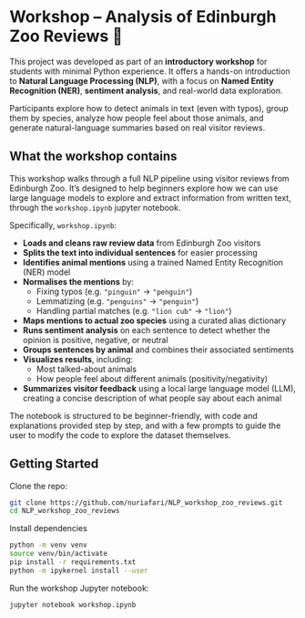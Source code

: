 # Workshop – Analysis of Edinburgh Zoo Reviews 🐧 

This project was developed as part of an **introductory workshop** for students with minimal Python experience. It offers a hands-on introduction to **Natural Language Processing (NLP)**, with a focus on **Named Entity Recognition (NER)**, **sentiment analysis**, and real-world data exploration.

Participants explore how to detect animals in text (even with typos), group them by species, analyze how people feel about those animals, and generate natural-language summaries based on real visitor reviews.

## What the workshop contains

This workshop walks through a full NLP pipeline using visitor reviews from Edinburgh Zoo. It’s designed to help beginners explore how we can use large language models to explore and extract information from written text, through the `workshop.ipynb` jupyter notebook.

Specifically, `workshop.ipynb`:
- **Loads and cleans raw review data** from Edinburgh Zoo visitors
- **Splits the text into individual sentences** for easier processing
- **Identifies animal mentions** using a trained Named Entity Recognition (NER) model
- **Normalises the mentions** by:
  - Fixing typos (e.g. `"pinguin"` → `"penguin"`)
  - Lemmatizing (e.g. `"penguins"` → `"penguin"`)
  - Handling partial matches (e.g. `"lion cub"` → `"lion"`)
- **Maps mentions to actual zoo species** using a curated alias dictionary
- **Runs sentiment analysis** on each sentence to detect whether the opinion is positive, negative, or neutral
- **Groups sentences by animal** and combines their associated sentiments
- **Visualizes results**, including:
  - Most talked-about animals
  - How people feel about different animals (positivity/negativity)
- **Summarizes visitor feedback** using a local large language model (LLM), creating a concise description of what people say about each animal

The notebook is structured to be beginner-friendly, with code and explanations provided step by step, and with a few prompts to guide the user to modify the code to explore the dataset themselves. 

## Getting Started

Clone the repo:
 ```bash
git clone https://github.com/nuriafari/NLP_workshop_zoo_reviews.git
cd NLP_workshop_zoo_reviews
```

Install dependencies
```bash
python -m venv venv
source venv/bin/activate
pip install -r requirements.txt
python -m ipykernel install --user
```
Run the workshop Jupyter notebook:
```bash
jupyter notebook workshop.ipynb
```

